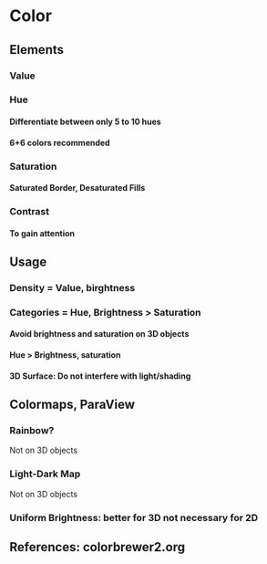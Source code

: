 # Color

## Elements

### Value

### Hue

#### Differentiate between only 5 to 10 hues

#### 6+6 colors recommended

### Saturation

#### Saturated Border, Desaturated Fills

### Contrast

#### To gain attention

## Usage

### Density = Value, birghtness

### Categories = Hue, Brightness > Saturation

#### Avoid brightness and saturation on 3D objects

#### Hue > Brightness, saturation

#### 3D Surface: Do not interfere with light/shading

## Colormaps, ParaView

### Rainbow?

Not on 3D objects

### Light-Dark Map

Not on 3D objects

### Uniform Brightness: better for 3D not necessary for 2D

## References: colorbrewer2.org
